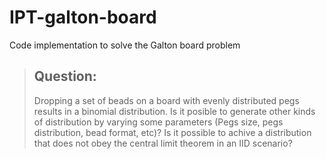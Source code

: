 # IPT-galton-board
Code implementation to solve the Galton board problem

> ## Question:
> Dropping a set of beads on a board with evenly distributed pegs results in a binomial distribution. Is it posible to generate other kinds of distribution by varying some parameters (Pegs size, pegs distribution, bead format, etc)? Is it possible to achive a distribution that does not obey the central limit theorem in an IID scenario?

